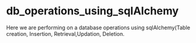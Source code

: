 # db_operations_using_sqlAlchemy
Here we are performing on a database operations using sqlAlchemy(Table creation, Insertion, Retrieval,Updation, Deletion.
